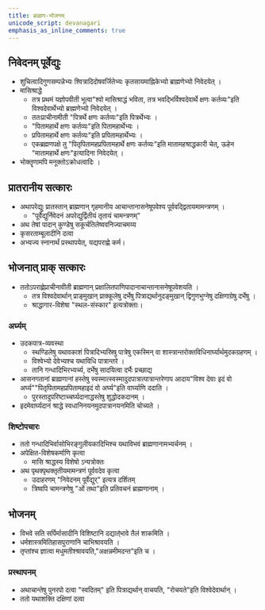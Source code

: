 ```yaml
---
title: ब्राह्मण-भोजनम्
unicode_script: devanagari
emphasis_as_inline_comments: true
---
```


## निवेदनम् पूर्वेद्युः
- शुचित्वादिगुणसम्पन्नेभ्यः श्वित्रादिदोषवर्जितेभ्यः कृतसायमाह्निकेभ्यो ब्राह्मणेभ्यो निवेदयेत् ।
- मासिश्राद्धे
  - तत्र प्रथमं यज्ञोपवीती भूत्वा"श्वो मासिश्राद्धं भविता, तत्र भवद्भिर्विश्वदेवार्थे क्षणः कर्तव्यः"इति विश्वदेवार्थेभ्यो ब्राह्मणेभ्यो निवेदयेत् ।
  - ततःप्राचीनामीती "पित्रर्थे क्षणः कर्तव्यः"इति पित्रर्थेभ्यः ।
  - "पितामहार्थे क्षणः कर्तव्यः"इति पितामहार्थेभ्यः ।
  - प्रपितामहार्थे क्षणः कर्तव्यः"इति प्रपितामहार्थेभ्यः ।
  - एकब्रह्मणपक्षे तु "पितृपितामहप्रपितामहार्थे क्षणः कर्तव्यः"इति मातामहश्राद्धकारी चेत्, ऊहेन "मातामहार्थे क्षणः"इत्यादिना निवेदयेत् ।
- भोक्तॄणामपि मनूक्तोऽक्रोधत्वादिः ।

## प्रातरानीय सत्कारः
- अथापरेद्युः प्रातस्तान् ब्राह्मणान् गृहमानीय आचान्तानासनेषूपवेश्य पूर्ववद्द्वितायमामन्त्रणम् ।
  - "पूर्वेद्युर्निवेदनं अपरेद्युर्द्वितीयं तृतायं चामन्त्रणम्"
- अथ तेषां पादान् कुण्डेषु सकूर्चतिलेष्ववनिज्याचमय्य
- कृसरताम्बूलादीनि दत्वा
- अभ्यज्य स्नानार्थं प्रस्थापयेत्, यद्यपराह्णे कर्म।

## भोजनात् प्राक् सत्कारः
- ततोऽपराह्णेप्राचीनावीती ब्राह्मणान् प्रक्षालितपाणिपादानाचान्तानासनेषूपवेशयति ।
  - तत्र विश्वदेवार्थान् प्राङ्मुखान् प्राक्कूलेषु दर्भेषु पित्राद्यर्थानुदङ्मुखान् द्विगुणभुग्नेषु दक्षिणाग्रेषु दर्भेषु ।
  - श्राद्धागार-विशेषा "स्थल-संस्कार" इत्यत्रोक्ताः।

### अर्घ्यम्
- उदकपात्र-व्यवस्था
  - स्थण्डिलेषु यथावकाशं पित्रादिभ्यस्रिषु पात्रेषु एकस्मिन् वा शास्त्रान्तरोक्तविधिनार्घ्यार्थमुदकग्रहणम् ।
  - विश्वेभ्यो देवेभ्यश्च यथाविधि पात्रान्तरे ।
  - तानि गन्धादिभिरभ्यर्च्य, दर्भेषु सादयित्वा दर्भैः प्रच्छाद्य
- आसनगतानां ब्राह्मणानां हस्तेषु स्वस्मात्स्वस्मादुदपात्रात्पात्रान्तरेणाप आदाय"विश्व देवाः इदं वो अर्घ्य""पितृपितामहप्रपितामहाइदं वो अर्घ्य"इति वार्घ्याणि ददाति ।
  - पुरस्तादुपरिष्टाच्चर्घ्यदानाद्धस्तेषु शुद्धोदकदानम् ।
- इदमेवार्घ्यदानं श्राद्धे स्वधानिनयनमुदपात्रानयनमिति चोच्यते ।

### शिष्टोपचारः
- ततो गन्धादिभिर्वासोभिरङ्गुलीयकादिभिश्च यथाविभवं ब्राह्मणानामभ्यर्चनम् ।
- अपेक्षित-विशेषकर्माणि कृत्वा
  - मासि श्राद्धस्य विशेषो ऽन्यत्रोक्तः
- अथ पृथक्पृथक्तृतीयमामन्त्रणं पूर्ववदेव कृत्वा
  - उदाहरणम् "निवेदनम् पूर्वेद्युर्" इत्यत्र दर्शितम्
  - त्रिष्वपि चामन्त्रणेषु "ओं तथा"इति प्रतिवचनं ब्राह्मणानाम् ।

## भोजनम्
- विभवे सति सर्पिर्मासादीनि विशिष्टानि दद्यात्॑भावे तैलं शाकमिति ।
- धर्मशास्त्रमितिहासपुराणानि चाभिश्रावयति ।
- तृप्तांश्च ज्ञात्वा मधुमतीश्श्रावयति,"अक्षन्नमीमदन्त"इति च ।

### प्रस्थापनम्
- अथाचान्तेषु पुनरपो दत्वा "स्वदितम्" इति पित्राद्यर्थान् वाचयति, "रोचयते"इति विश्वेदेवार्थान् ।
- ततो यथाशक्ति दक्षिणां दत्वा
